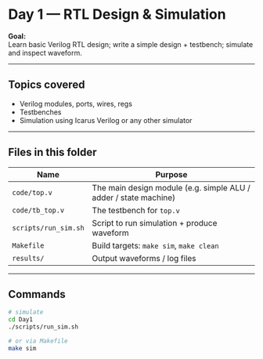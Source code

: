 
# Day 1 — RTL Design & Simulation

**Goal:**  
Learn basic Verilog RTL design; write a simple design + testbench; simulate and inspect waveform.  

---

## Topics covered

- Verilog modules, ports, wires, regs  
- Testbenches  
- Simulation using Icarus Verilog or any other simulator  

---

## Files in this folder

| Name | Purpose |
|------|---------|
| `code/top.v` | The main design module (e.g. simple ALU / adder / state machine) |
| `code/tb_top.v` | The testbench for `top.v` |
| `scripts/run_sim.sh` | Script to run simulation + produce waveform |
| `Makefile` | Build targets: `make sim`, `make clean` |
| `results/` | Output waveforms / log files |

---

## Commands

```bash
# simulate
cd Day1
./scripts/run_sim.sh

# or via Makefile
make sim
